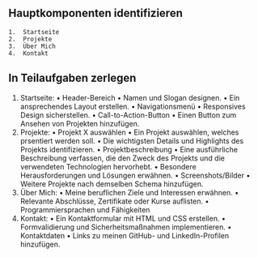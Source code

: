 ## Hauptkomponenten identifizieren
	1.	Startseite
	2.	Projekte
	3.	Über Mich
	4.	Kontakt
## In Teilaufgaben zerlegen
1. Startseite:
	•	Header-Bereich
	•	Namen und Slogan designen.
	•	Ein ansprechendes Layout erstellen.
	•	Navigationsmenü
	•	Responsives Design sicherstellen.
	•	Call-to-Action-Button
	•	Einen Button zum Ansehen von Projekten hinzufügen.
2. Projekte:
	•	Projekt X auswählen
	•	Ein Projekt auswählen, welches prsentiert werden soll.
	•	Die wichtigsten Details und Highlights des Projekts identifizieren.
	•	Projektbeschreibung
	•	Eine ausführliche Beschreibung verfassen, die den Zweck des Projekts und die verwendeten Technologien hervorhebt.
	•	Besondere Herausforderungen und Lösungen erwähnen.
	•	Screenshots/Bilder
	•	Weitere Projekte nach demselben Schema hinzufügen.
3. Über Mich:
	•	Meine beruflichen Ziele und Interessen erwähnen.
	•	Relevante Abschlüsse, Zertifikate oder Kurse auflisten.
	•	Programmiersprachen und Fähigkeiten
4. Kontakt:
	•	Ein Kontaktformular mit HTML und CSS erstellen.
	•	Formvalidierung und Sicherheitsmaßnahmen implementieren.
	•	Kontaktdaten
	•	Links zu meinen GitHub- und LinkedIn-Profilen hinzufügen.
